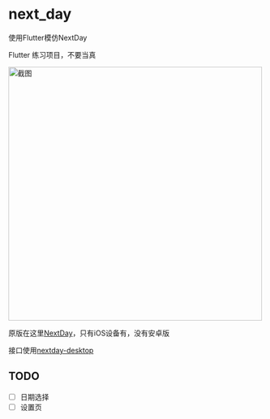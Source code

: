 # next_day

使用Flutter模仿NextDay

Flutter 练习项目，不要当真

<img src="https://s2.ax1x.com/2019/01/17/kpGLnA.png" height = "500" alt="截图" align=center />

原版在这里[NextDay](https://itunes.apple.com/cn/app/id491352621?mt=8)，只有iOS设备有，没有安卓版

接口使用[nextday-desktop](https://github.com/sanddudu/nextday-desktop) 

## TODO
- [ ] 日期选择
- [ ] 设置页
